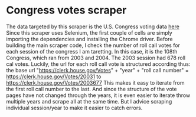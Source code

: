 # Congress votes scraper
The data targeted by this scraper is the U.S. Congress voting data [here](https://clerk.house.gov/Votes)
Since this scraper uses Selenium, the first couple of cells are simply importing the dependencies and installing the Chrome driver.
Before building the main scraper code, I check the number of roll call votes for each session of the congress I am taretting. In this case, it is the 108th Congress, which ran from 2003 and 2004. 
The 2003 session had 678 roll cal votes. Luckily, the url for each roll call vote is structured according thus: 
the base url  "https://clerk.house.gov/Votes" + "year" + "roll call number" = https://clerk.house.gov/Votes/20031 to https://clerk.house.gov/Votes/2003677
This makes it easy to iterate from the first roll call number to the last. And since the structure of the vote pages have not changed through the years, it is even easier to iterate throw multiple years and scrape all at the same time. But I advice scraping individual session/year to make it easier to catch errors.


